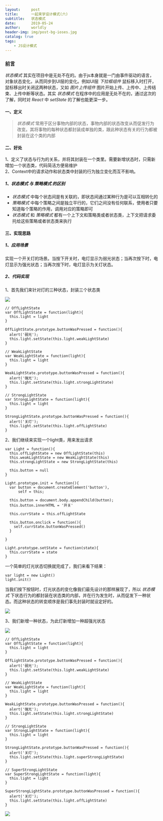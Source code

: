 ```yaml
---
layout:     post
title:      一起来学设计模式(六)
subtitle:   状态模式
date:       2019-05-24
author:     worldly
header-img: img/post-bg-ioses.jpg
catalog: true
tags:
    - JS设计模式
---
```


### 前言
*状态模式* 其实在项目中是无处不在的。由于js本身就是一门由事件驱动的语言，对象状态变化，从而同步到UI层的变化。例如UI层 *下拉框组件* 鼠标移入时打开，鼠标移出时关闭这两种状态，又如 *图片上传组件* 图片开始上传、上传中、上传结束、上传中断等状态。其实 *状态模式* 在程序中的应用是无处不在的，通过这次的了解，同时对 *React* 中 *setState* 的了解也能更深一步。

#### 一、定义
> *状态模式* 常用于区分事物内部的状态，事物内部的状态改变从而促发行为改变。其将事物的每种状态都封装成单独的类，跟此种状态有关的行为都被封装在这个类的内部

#### 二、好处
1、定义了状态与行为的关系，并将其封装在一个类里。需要新增状态时，只需新增加一个状态类，代码简洁方便易维护<br/>
2、Context中的请求动作和状态类中封装的行为独立变化而互不影响。<br/>

##### 1、*状态模式* 与 *策略模式* 的区别
* *状态模式* 中每个状态间是有关联的，即状态间通过某种行为是可以互相转化的
* *策略模式* 中每个策略之间是独立平行的，它们之间没有任何联系，使用者只要知道每个策略的作用，调用对应的策略即可
* *状态模式* 和 *策略模式* 都有一个上下文和策略类或者状态类，上下文把请求委托给这些策略或者状态类来执行


#### 三、实现思路

##### 1、应用场景
实现一个开关灯的场景。当按下开关时，电灯显示为弱光状态；当再次按下时，电灯显示为强光状态；当再次按下时，电灯显示为关灯状态。

##### 2、代码实现
1、首先我们来针对灯的三种状态，封装三个状态类

![](http://dev.fenzhitech.com/res/c9ecb2f36233a0e6cc0a7412db218d25.png)

```
// OffLightState
var OffLightState = function(light){
  this.light = light
}

OffLightState.prototype.buttonWasPressed = function(){
  alert('弱光');
  this.light.setState(this.light.weakLightState)
}

// WeakLightState
var WeakLightState = function(light){
  this.light = light
}

WeakLightState.prototype.buttonWasPressed = function(){
  alert('强光');
  this.light.setState(this.light.strongLightState)
}

// StrongLightState
var StrongLightState = function(light){
  this.light = light
}

StrongLightState.prototype.buttonWasPressed = function(){
  alert('关灯');
  this.light.setState(this.light.offLightState)
}

```

2、我们继续来实现一个light类，用来发出请求

```
var Light = function(){
  this.offLightState = new OffLightState(this)
  this.weakLightState = new WeakLightState(this)
  this.strongLightState = new StrongLightState(this)

  this.button = null
}

Light.prototype.init = function(){
  var button = document.createElement('button'),
      self = this;

  this.button = document.body.appendChild(button);
  this.button.innerHTML = '开关'

  this.currState = this.offLightState

  this.button.onclick = function(){
    self.currState.buttonWasPressed()
  }

}

Light.prototype.setState = function(state){
  this.currState = state
}

```

一个简单的灯光状态切换就完成了，我们来看下结果：

```
var light = new Light()
light.init()

```

当我们按下按钮时，灯光状态的变化像我们最先设计的那样展现了，所以 *状态模式* 下状态行为的都封装在状态类的内部，并在行为发生时，从而促发下一种状态。而这种状态的转变顺序是我们事先封装时就设定好的。

![](http://dev.fenzhitech.com/res/7fb4e7527d21fe6827216d6afe96eccc.gif)


3、我们新增一种状态，为此灯新增加一种超强光状态

![](http://dev.fenzhitech.com/res/29c3a57d663d6e1c59fb7283d7e82958.png)

```
// OffLightState
var OffLightState = function(light){
  this.light = light
}

OffLightState.prototype.buttonWasPressed = function(){
  alert('弱光');
  this.light.setState(this.light.weakLightState)
}

// WeakLightState
var WeakLightState = function(light){
  this.light = light
}

WeakLightState.prototype.buttonWasPressed = function(){
  alert('强光');
  this.light.setState(this.light.strongLightState)
}

// StrongLightState
var StrongLightState = function(light){
  this.light = light
}

StrongLightState.prototype.buttonWasPressed = function(){
  alert('关灯');
  this.light.setState(this.light.superStrongLightState)
}

// SuperStrongLightState
var SuperStrongLightState = function(light){
  this.light = light
}

SuperStrongLightState.prototype.buttonWasPressed = function(){
  alert('关灯');
  this.light.setState(this.light.offLightState)
}

```

![](http://dev.fenzhitech.com/res/96cce7252c8e7b42e0cbc39d8cfc37df.gif)
